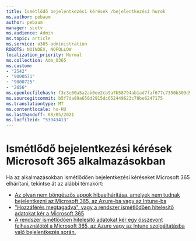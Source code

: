 ```yaml
---
title: Ismétlődő bejelentkezési kérések /bejelentkezési hurok
ms.author: pebaum
author: pebaum
manager: scotv
ms.audience: Admin
ms.topic: article
ms.service: o365-administration
ROBOTS: NOINDEX, NOFOLLOW
localization_priority: Normal
ms.collection: Adm_O365
ms.custom:
- "2542"
- "9000571"
- "9000725"
- "2656"
ms.openlocfilehash: f3c3e60a5a2ab0ee2cb9a7b58794ab1ad7faf677c7350b309d968a282db43772
ms.sourcegitcommit: b5f7da89a650d2915dc652449623c78be6247175
ms.translationtype: MT
ms.contentlocale: hu-HU
ms.lasthandoff: 08/05/2021
ms.locfileid: "53943413"
---
```

# <a name="repeated-sign-in-prompts-in-microsoft-365-apps"></a>Ismétlődő bejelentkezési kérések Microsoft 365 alkalmazásokban

Ha az alkalmazásokban ismétlődően bejelentkezési kéréseket Microsoft 365 elhárítani, tekintse át az alábbi témakört:

- [Az olyan nem böngészős appok hibaelhárítása, amelyek nem tudnak bejelentkezni az Microsoft 365, az Azure-ba vagy az Intune-ba](https://support.office.com/article/how-to-troubleshoot-non-browser-apps-that-can-t-sign-in-to-office-365-azure-or-intune-3ba1b268-66f6-462c-b0e5-070f5c2603c1)
- ["Hozzáférés megtagadva", vagy a rendszer ismétlődően hitelesítő adatokat kér a Microsoft 365](https://docs.microsoft.com/office365/troubleshoot/security/access-denied-when-connect-to-office-365)
- [A rendszer ismétlődően hitelesítő adatokat kér egy összevont felhasználótól a Microsoft 365, az Azure vagy az Intune szolgáltatásba való bejelentkezés során.](https://docs.microsoft.com/office365/troubleshoot/authentication/federated-user-repeatedly-prompted-for-credentials)

